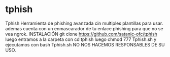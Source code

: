 # tphish
Tphish  Herramienta de phishing avanzada cin multiples plantillas para usar. ademas cuenta con un enmascarador de tu enlace phishing para que no se vea ngrok.  INSTALACIÓN  git clone https://github.com/satanic-ofc/tphish  luego entramos a la carpeta con  cd tphish  luego  chmod 777 Tphish.sh  y ejecutamos con  bash Tphish.sh  NO NOS HACEMOS RESPONSABLES DE SU USO.
